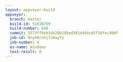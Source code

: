```yaml
---
layout: appveyor-build
appveyor:
  branch: master
  build-id: 51838759
  build-number: 646
  commit: 5573ff9eb3d420b195ed381d484c92f56fec408f
  job-id: 9ny40rnhj7u9ay7y
  job-number: 4
  os-name: Windows
  test-result: 0
---
```

